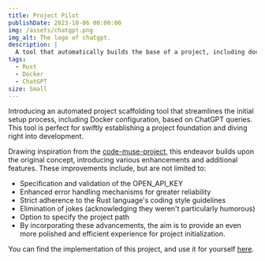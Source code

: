 ```yaml
---
title: Project Pilot
publishDate: 2023-10-06 00:00:00
img: /assets/chatgpt.png
img_alt: The logo of chatgpt.
description: |
  A tool that automatically builds the base of a project, including docker setup, from a ChatGPT query.
tags:
  - Rust
  - Docker
  - ChatGPT
size: Small
---
```


Introducing an automated project scaffolding tool that streamlines the initial setup process, including Docker configuration, based on ChatGPT queries. This tool is perfect for swiftly establishing a project foundation and diving right into development.

Drawing inspiration from the [code-muse-project](https://github.com/security-union/code-muse-rs/), this endeavor builds upon the original concept, introducing various enhancements and additional features. These improvements include, but are not limited to:

* Specification and validation of the OPEN_API_KEY
* Enhanced error handling mechanisms for greater reliability
* Strict adherence to the Rust language's coding style guidelines
* Elimination of jokes (acknowledging they weren't particularly humorous)
* Option to specify the project path
* By incorporating these advancements, the aim is to provide an even more polished and efficient experience for project initialization.

You can find the implementation of this project, and use it for yourself [here](https://github.com/Jurkyy/project-pilot).
